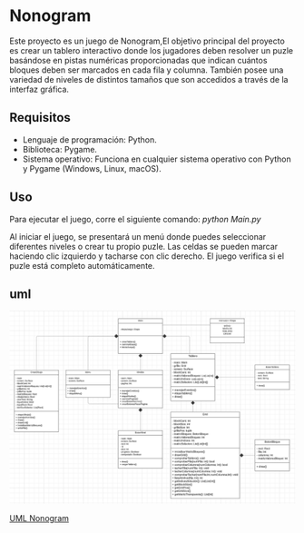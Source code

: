 # Nonogram

Este proyecto es un juego de Nonogram,El objetivo principal del proyecto es crear un tablero interactivo donde los jugadores deben resolver un puzle basándose en pistas numéricas proporcionadas que indican cuántos bloques deben ser marcados en cada fila y columna. También posee una variedad de niveles de distintos tamaños que son accedidos a través de la interfaz gráfica.  


## Requisitos

- Lenguaje de programación: Python.
- Biblioteca: Pygame.
- Sistema operativo: Funciona en cualquier sistema operativo con Python y Pygame (Windows, Linux, macOS). 

## Uso

Para ejecutar el juego, corre el siguiente comando: *python Main.py*

Al iniciar el juego, se presentará un menú donde puedes seleccionar diferentes niveles o crear tu propio puzle.
Las celdas se pueden marcar haciendo clic izquierdo y tacharse con clic derecho.
El juego verifica si el puzle está completo automáticamente.

## uml
![img.png](img.png)

[UML Nonogram](https://lucid.app/lucidchart/eee06729-f13f-48ba-8494-0fed7540034d/edit?viewport_loc=510%2C10%2C3169%2C1623%2CHWEp-vi-RSFO&invitationId=inv_c5365d41-b2af-44b4-a6f5-0860fdcba8db)
